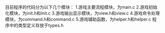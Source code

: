 ﻿目前程序的代码分为以下几个模块：
1.游戏主要流程模块，为main.c
2.游戏初始化模块，为init.h和init.c
3.游戏输出显示模块，为view.h和view.c
4.游戏命令处理模块，为command.h和command.c
5.游戏辅助函数，为helper.h和helper.c
程序中的类型定义存放于types.h